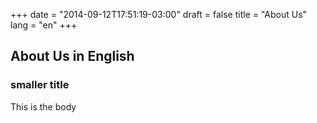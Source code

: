 +++
date = "2014-09-12T17:51:19-03:00"
draft = false
title = "About Us"
lang = "en"
+++

## About Us in English
### smaller title

This is the body